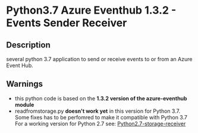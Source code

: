 # Python3.7 Azure Eventhub 1.3.2 - Events Sender Receiver
## Description
several python 3.7 application to send or receive events to or from an Azure Event Hub.   
## Warnings
 - this python code is based on the **1.3.2 version of the azure-eventhub module**   
 - readfromstorage.py **doesn't work yet** in this version for Python 3.7. Some fixes has to be perfomred to make it compatible with Python 3.7   
For a working version for Python 2.7 see:   <a href="https://github.com/MarcCharmois/Python2.7-storage-receiver">Python2.7-storage-receiver</a>

